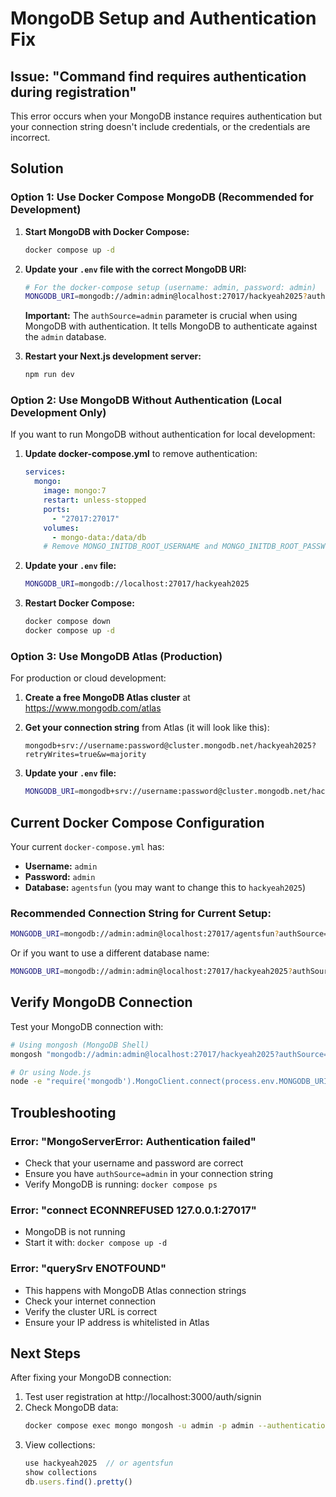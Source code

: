 # MongoDB Setup and Authentication Fix

## Issue: "Command find requires authentication during registration"

This error occurs when your MongoDB instance requires authentication but your connection string doesn't include credentials, or the credentials are incorrect.

## Solution

### Option 1: Use Docker Compose MongoDB (Recommended for Development)

1. **Start MongoDB with Docker Compose:**

   ```bash
   docker compose up -d
   ```

2. **Update your `.env` file with the correct MongoDB URI:**

   ```bash
   # For the docker-compose setup (username: admin, password: admin)
   MONGODB_URI=mongodb://admin:admin@localhost:27017/hackyeah2025?authSource=admin
   ```

   **Important:** The `authSource=admin` parameter is crucial when using MongoDB with authentication. It tells MongoDB to authenticate against the `admin` database.

3. **Restart your Next.js development server:**
   ```bash
   npm run dev
   ```

### Option 2: Use MongoDB Without Authentication (Local Development Only)

If you want to run MongoDB without authentication for local development:

1. **Update docker-compose.yml** to remove authentication:

   ```yaml
   services:
     mongo:
       image: mongo:7
       restart: unless-stopped
       ports:
         - "27017:27017"
       volumes:
         - mongo-data:/data/db
       # Remove MONGO_INITDB_ROOT_USERNAME and MONGO_INITDB_ROOT_PASSWORD
   ```

2. **Update your `.env` file:**

   ```bash
   MONGODB_URI=mongodb://localhost:27017/hackyeah2025
   ```

3. **Restart Docker Compose:**
   ```bash
   docker compose down
   docker compose up -d
   ```

### Option 3: Use MongoDB Atlas (Production)

For production or cloud development:

1. **Create a free MongoDB Atlas cluster** at https://www.mongodb.com/atlas

2. **Get your connection string** from Atlas (it will look like this):

   ```
   mongodb+srv://username:password@cluster.mongodb.net/hackyeah2025?retryWrites=true&w=majority
   ```

3. **Update your `.env` file:**
   ```bash
   MONGODB_URI=mongodb+srv://username:password@cluster.mongodb.net/hackyeah2025?retryWrites=true&w=majority
   ```

## Current Docker Compose Configuration

Your current `docker-compose.yml` has:

- **Username:** `admin`
- **Password:** `admin`
- **Database:** `agentsfun` (you may want to change this to `hackyeah2025`)

### Recommended Connection String for Current Setup:

```bash
MONGODB_URI=mongodb://admin:admin@localhost:27017/agentsfun?authSource=admin
```

Or if you want to use a different database name:

```bash
MONGODB_URI=mongodb://admin:admin@localhost:27017/hackyeah2025?authSource=admin
```

## Verify MongoDB Connection

Test your MongoDB connection with:

```bash
# Using mongosh (MongoDB Shell)
mongosh "mongodb://admin:admin@localhost:27017/hackyeah2025?authSource=admin"

# Or using Node.js
node -e "require('mongodb').MongoClient.connect(process.env.MONGODB_URI).then(() => console.log('✓ Connected')).catch(e => console.error('✗ Error:', e.message))"
```

## Troubleshooting

### Error: "MongoServerError: Authentication failed"

- Check that your username and password are correct
- Ensure you have `authSource=admin` in your connection string
- Verify MongoDB is running: `docker compose ps`

### Error: "connect ECONNREFUSED 127.0.0.1:27017"

- MongoDB is not running
- Start it with: `docker compose up -d`

### Error: "querySrv ENOTFOUND"

- This happens with MongoDB Atlas connection strings
- Check your internet connection
- Verify the cluster URL is correct
- Ensure your IP address is whitelisted in Atlas

## Next Steps

After fixing your MongoDB connection:

1. Test user registration at http://localhost:3000/auth/signin
2. Check MongoDB data:
   ```bash
   docker compose exec mongo mongosh -u admin -p admin --authenticationDatabase admin
   ```
3. View collections:
   ```javascript
   use hackyeah2025  // or agentsfun
   show collections
   db.users.find().pretty()
   ```
